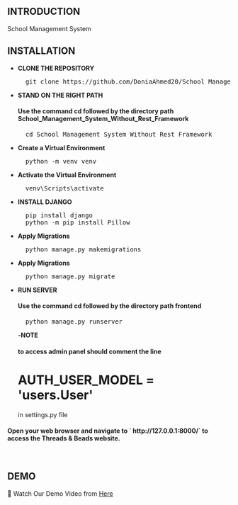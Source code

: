 
## **INTRODUCTION**

School Management System


## **INSTALLATION**

- **CLONE THE REPOSITORY**
  <pre>
    git clone https://github.com/DoniaAhmed20/School_Management_System_Without_Rest_Framework.git
  </pre>

- **STAND ON THE RIGHT PATH**
  <h4>Use the command cd followed by the directory path School_Management_System_Without_Rest_Framework</h4>
  <pre>
    cd School_Management_System_Without_Rest_Framework
  </pre>

- **Create a Virtual Environment**
  <pre>
    python -m venv venv
  </pre>

- **Activate the Virtual Environment**
  <pre>
    venv\Scripts\activate
  </pre>

- **INSTALL DJANGO**
  <pre>
    pip install django
    python -m pip install Pillow
  </pre>

- **Apply Migrations**
  <pre>
    python manage.py makemigrations
  </pre>

- **Apply Migrations**
  <pre>
    python manage.py migrate
  </pre>

- **RUN SERVER**
  <h4>Use the command cd followed by the directory path frontend</h4>
  <pre>
    python manage.py runserver 
  </pre>

  -**NOTE**
   <h4>to access admin panel should comment the line <h1>AUTH_USER_MODEL = 'users.User'</h1> in settings.py file</h4>

  
<h4>Open your web browser and navigate to ` http://127.0.0.1:8000/` to access the Threads & Beads website.</h4><br>


## **DEMO**

🎥 Watch Our Demo Video from [Here](https://drive.google.com/file/d/1wkwUTce0U9WOGRiil0z88sVuvQwVwXRk/view?usp=sharing)

